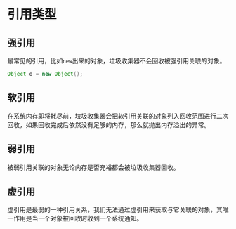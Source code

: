 # 引用类型

## 强引用

最常见的引用，比如`new`出来的对象，垃圾收集器不会回收被强引用关联的对象。

```java
Object o = new Object();
```

## 软引用

在系统内存即将耗尽前，垃圾收集器会把软引用关联的对象列入回收范围进行二次回收，如果回收完成后依然没有足够的内存，那么就抛出内存溢出的异常。

## 弱引用

被弱引用关联的对象无论内存是否充裕都会被垃圾收集器回收。

## 虚引用

虚引用是最弱的一种引用关系，我们无法通过虚引用来获取与它关联的对象，其唯一作用是当一个对象被回收时收到一个系统通知。
